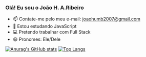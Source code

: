 ### Olá! Eu sou o João H. A.Ribeiro
- 📫 Contate-me pelo meu e-mail: joaohumb2007@gmail.com
- 🌱 Estou estudando JavaScript
- 💻 Pretendo trabalhar com Full Stack
- 😃 Pronomes: Ele/Dele

[![Anurag's GitHub stats](https://github-readme-stats.vercel.app/api?username=3ovospor1real&theme=tokyonight)](https://github.com/anuraghazra/github-readme-stats)
[![Top Langs](https://github-readme-stats.vercel.app/api/top-langs/?username=3ovospor1real&langs_count=3&theme=tokyonight&layout=compact)](https://github.com/anuraghazra/github-readme-stats)
